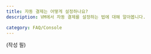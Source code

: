 ```yaml
---
title: 자동 결제는 어떻게 설정하나요?
description: VM에서 자동 결제를 설정하는 법에 대해 알아봅니다.

category: FAQ/Console
---
```


(작성 필)
